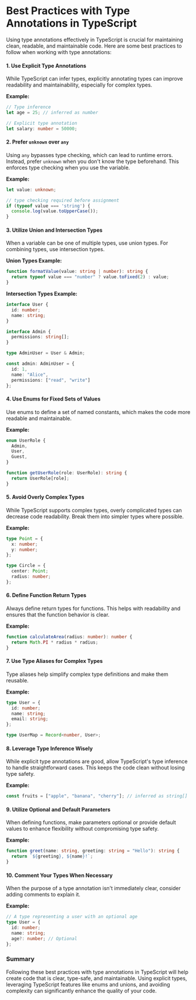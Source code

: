 # Best Practices with Type Annotations in TypeScript

Using type annotations effectively in TypeScript is crucial for maintaining clean, readable, and maintainable code. Here are some best practices to follow when working with type annotations:

#### 1. Use Explicit Type Annotations
While TypeScript can infer types, explicitly annotating types can improve readability and maintainability, especially for complex types.

**Example:**
```typescript
// Type inference
let age = 25; // inferred as number

// Explicit type annotation
let salary: number = 50000;
```

#### 2. Prefer `unknown` over `any`
Using `any` bypasses type checking, which can lead to runtime errors. Instead, prefer `unknown` when you don't know the type beforehand. This enforces type checking when you use the variable.

**Example:**
```typescript
let value: unknown;

// type checking required before assignment
if (typeof value === 'string') {
  console.log(value.toUpperCase());
}
```

#### 3. Utilize Union and Intersection Types
When a variable can be one of multiple types, use union types. For combining types, use intersection types.

**Union Types Example:**
```typescript
function formatValue(value: string | number): string {
  return typeof value === "number" ? value.toFixed(2) : value;
}
```

**Intersection Types Example:**
```typescript
interface User {
  id: number;
  name: string;
}

interface Admin {
  permissions: string[];
}

type AdminUser = User & Admin;

const admin: AdminUser = {
  id: 1,
  name: "Alice",
  permissions: ["read", "write"]
};
```

#### 4. Use Enums for Fixed Sets of Values
Use enums to define a set of named constants, which makes the code more readable and maintainable.

**Example:**
```typescript
enum UserRole {
  Admin,
  User,
  Guest,
}

function getUserRole(role: UserRole): string {
  return UserRole[role];
}
```

#### 5. Avoid Overly Complex Types
While TypeScript supports complex types, overly complicated types can decrease code readability. Break them into simpler types where possible.

**Example:**
```typescript
type Point = {
  x: number;
  y: number;
};

type Circle = {
  center: Point;
  radius: number;
};
```

#### 6. Define Function Return Types
Always define return types for functions. This helps with readability and ensures that the function behavior is clear.

**Example:**
```typescript
function calculateArea(radius: number): number {
  return Math.PI * radius * radius;
}
```

#### 7. Use Type Aliases for Complex Types
Type aliases help simplify complex type definitions and make them reusable.

**Example:**
```typescript
type User = {
  id: number;
  name: string;
  email: string;
};

type UserMap = Record<number, User>;
```

#### 8. Leverage Type Inference Wisely
While explicit type annotations are good, allow TypeScript's type inference to handle straightforward cases. This keeps the code clean without losing type safety.

**Example:**
```typescript
const fruits = ["apple", "banana", "cherry"]; // inferred as string[]
```

#### 9. Utilize Optional and Default Parameters
When defining functions, make parameters optional or provide default values to enhance flexibility without compromising type safety.

**Example:**
```typescript
function greet(name: string, greeting: string = "Hello"): string {
  return `${greeting}, ${name}!`;
}
```

#### 10. Comment Your Types When Necessary
When the purpose of a type annotation isn't immediately clear, consider adding comments to explain it.

**Example:**
```typescript
// A type representing a user with an optional age
type User = {
  id: number;
  name: string;
  age?: number; // Optional
};
```

### Summary
Following these best practices with type annotations in TypeScript will help create code that is clear, type-safe, and maintainable. Using explicit types, leveraging TypeScript features like enums and unions, and avoiding complexity can significantly enhance the quality of your code.